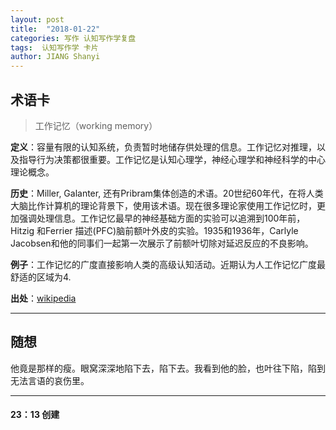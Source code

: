 ```yaml
---
layout: post
title:  "2018-01-22"
categories: 写作 认知写作学复盘 
tags:  认知写作学 卡片
author: JIANG Shanyi
---
```

## 术语卡
> 工作记忆（working memory）

**定义**：容量有限的认知系统，负责暂时地储存供处理的信息。工作记忆对推理，以及指导行为决策都很重要。工作记忆是认知心理学，神经心理学和神经科学的中心理论概念。

**历史**：Miller, Galanter, 还有Pribram集体创造的术语。20世纪60年代，在将人类大脑比作计算机的理论背景下，使用该术语。现在很多理论家使用工作记忆时，更加强调处理信息。工作记忆最早的神经基础方面的实验可以追溯到100年前，Hitzig 和Ferrier 描述(PFC)脑前额叶外皮的实验。1935和1936年，Carlyle Jacobsen和他的同事们一起第一次展示了前额叶切除对延迟反应的不良影响。

**例子**：工作记忆的广度直接影响人类的高级认知活动。近期认为人工作记忆广度最舒适的区域为4.

**出处**：[wikipedia](https://en.wikipedia.org/wiki/Working_memory#Role_in_academic_achievement)

---

## 随想
他竟是那样的瘦。眼窝深深地陷下去，陷下去。我看到他的脸，也叶往下陷，陷到无法言语的哀伤里。

---
#### 23：13 创建

















